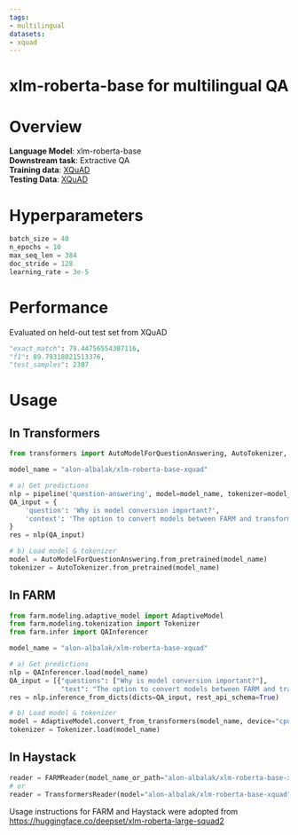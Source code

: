 ```yaml
---
tags:
- multilingual
datasets:
- xquad
---
```

# xlm-roberta-base for multilingual QA
# Overview
**Language Model**: xlm-roberta-base \
**Downstream task**: Extractive QA \
**Training data**: [XQuAD](https://github.com/deepmind/xquad)\
**Testing Data**: [XQuAD](https://github.com/deepmind/xquad)

# Hyperparameters
```python
batch_size = 40
n_epochs = 10
max_seq_len = 384
doc_stride = 128
learning_rate = 3e-5
```
# Performance
Evaluated on held-out test set from XQuAD
```python
"exact_match": 79.44756554307116,
"f1": 89.79318021513376,
"test_samples": 2307
```

# Usage

## In Transformers
```python
from transformers import AutoModelForQuestionAnswering, AutoTokenizer, pipeline

model_name = "alon-albalak/xlm-roberta-base-xquad"

# a) Get predictions
nlp = pipeline('question-answering', model=model_name, tokenizer=model_name)
QA_input = {
    'question': 'Why is model conversion important?',
    'context': 'The option to convert models between FARM and transformers gives freedom to the user and let people easily switch between frameworks.'
}
res = nlp(QA_input)

# b) Load model & tokenizer
model = AutoModelForQuestionAnswering.from_pretrained(model_name)
tokenizer = AutoTokenizer.from_pretrained(model_name)
```

## In FARM
```python
from farm.modeling.adaptive_model import AdaptiveModel
from farm.modeling.tokenization import Tokenizer
from farm.infer import QAInferencer

model_name = "alon-albalak/xlm-roberta-base-xquad"

# a) Get predictions
nlp = QAInferencer.load(model_name)
QA_input = [{"questions": ["Why is model conversion important?"],
             "text": "The option to convert models between FARM and transformers gives freedom to the user and let people easily switch between frameworks."}]
res = nlp.inference_from_dicts(dicts=QA_input, rest_api_schema=True)

# b) Load model & tokenizer
model = AdaptiveModel.convert_from_transformers(model_name, device="cpu", task_type="question_answering")
tokenizer = Tokenizer.load(model_name)
```

## In Haystack

```python
reader = FARMReader(model_name_or_path="alon-albalak/xlm-roberta-base-xquad")
# or 
reader = TransformersReader(model="alon-albalak/xlm-roberta-base-xquad",tokenizer="alon-albalak/xlm-roberta-base-xquad")
```

Usage instructions for FARM and Haystack were adopted from https://huggingface.co/deepset/xlm-roberta-large-squad2